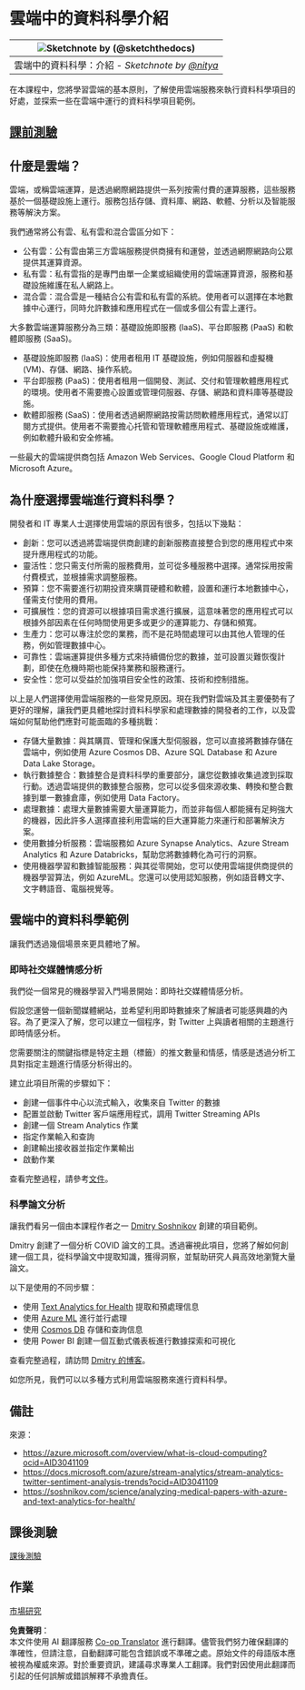 <!--
CO_OP_TRANSLATOR_METADATA:
{
  "original_hash": "408c55cab2880daa4e78616308bd5db7",
  "translation_date": "2025-08-25T17:28:01+00:00",
  "source_file": "5-Data-Science-In-Cloud/17-Introduction/README.md",
  "language_code": "tw"
}
-->
# 雲端中的資料科學介紹

|![ Sketchnote by [(@sketchthedocs)](https://sketchthedocs.dev) ](../../sketchnotes/17-DataScience-Cloud.png)|
|:---:|
| 雲端中的資料科學：介紹 - _Sketchnote by [@nitya](https://twitter.com/nitya)_ |

在本課程中，您將學習雲端的基本原則，了解使用雲端服務來執行資料科學項目的好處，並探索一些在雲端中運行的資料科學項目範例。

## [課前測驗](https://purple-hill-04aebfb03.1.azurestaticapps.net/quiz/32)

## 什麼是雲端？

雲端，或稱雲端運算，是透過網際網路提供一系列按需付費的運算服務，這些服務基於一個基礎設施上運行。服務包括存儲、資料庫、網路、軟體、分析以及智能服務等解決方案。

我們通常將公有雲、私有雲和混合雲區分如下：

* 公有雲：公有雲由第三方雲端服務提供商擁有和運營，並透過網際網路向公眾提供其運算資源。
* 私有雲：私有雲指的是專門由單一企業或組織使用的雲端運算資源，服務和基礎設施維護在私人網路上。
* 混合雲：混合雲是一種結合公有雲和私有雲的系統。使用者可以選擇在本地數據中心運行，同時允許數據和應用程式在一個或多個公有雲上運行。

大多數雲端運算服務分為三類：基礎設施即服務 (IaaS)、平台即服務 (PaaS) 和軟體即服務 (SaaS)。

* 基礎設施即服務 (IaaS)：使用者租用 IT 基礎設施，例如伺服器和虛擬機 (VM)、存儲、網路、操作系統。
* 平台即服務 (PaaS)：使用者租用一個開發、測試、交付和管理軟體應用程式的環境。使用者不需要擔心設置或管理伺服器、存儲、網路和資料庫等基礎設施。
* 軟體即服務 (SaaS)：使用者透過網際網路按需訪問軟體應用程式，通常以訂閱方式提供。使用者不需要擔心托管和管理軟體應用程式、基礎設施或維護，例如軟體升級和安全修補。

一些最大的雲端提供商包括 Amazon Web Services、Google Cloud Platform 和 Microsoft Azure。

## 為什麼選擇雲端進行資料科學？

開發者和 IT 專業人士選擇使用雲端的原因有很多，包括以下幾點：

* 創新：您可以透過將雲端提供商創建的創新服務直接整合到您的應用程式中來提升應用程式的功能。
* 靈活性：您只需支付所需的服務費用，並可從多種服務中選擇。通常採用按需付費模式，並根據需求調整服務。
* 預算：您不需要進行初期投資來購買硬體和軟體，設置和運行本地數據中心，僅需支付使用的費用。
* 可擴展性：您的資源可以根據項目需求進行擴展，這意味著您的應用程式可以根據外部因素在任何時間使用更多或更少的運算能力、存儲和頻寬。
* 生產力：您可以專注於您的業務，而不是花時間處理可以由其他人管理的任務，例如管理數據中心。
* 可靠性：雲端運算提供多種方式來持續備份您的數據，並可設置災難恢復計劃，即使在危機時期也能保持業務和服務運行。
* 安全性：您可以受益於加強項目安全性的政策、技術和控制措施。

以上是人們選擇使用雲端服務的一些常見原因。現在我們對雲端及其主要優勢有了更好的理解，讓我們更具體地探討資料科學家和處理數據的開發者的工作，以及雲端如何幫助他們應對可能面臨的多種挑戰：

* 存儲大量數據：與其購買、管理和保護大型伺服器，您可以直接將數據存儲在雲端中，例如使用 Azure Cosmos DB、Azure SQL Database 和 Azure Data Lake Storage。
* 執行數據整合：數據整合是資料科學的重要部分，讓您從數據收集過渡到採取行動。透過雲端提供的數據整合服務，您可以從多個來源收集、轉換和整合數據到單一數據倉庫，例如使用 Data Factory。
* 處理數據：處理大量數據需要大量運算能力，而並非每個人都能擁有足夠強大的機器，因此許多人選擇直接利用雲端的巨大運算能力來運行和部署解決方案。
* 使用數據分析服務：雲端服務如 Azure Synapse Analytics、Azure Stream Analytics 和 Azure Databricks，幫助您將數據轉化為可行的洞察。
* 使用機器學習和數據智能服務：與其從零開始，您可以使用雲端提供商提供的機器學習算法，例如 AzureML。您還可以使用認知服務，例如語音轉文字、文字轉語音、電腦視覺等。

## 雲端中的資料科學範例

讓我們透過幾個場景來更具體地了解。

### 即時社交媒體情感分析
我們從一個常見的機器學習入門場景開始：即時社交媒體情感分析。

假設您運營一個新聞媒體網站，並希望利用即時數據來了解讀者可能感興趣的內容。為了更深入了解，您可以建立一個程序，對 Twitter 上與讀者相關的主題進行即時情感分析。

您需要關注的關鍵指標是特定主題（標籤）的推文數量和情感，情感是透過分析工具對指定主題進行情感分析得出的。

建立此項目所需的步驟如下：

* 創建一個事件中心以流式輸入，收集來自 Twitter 的數據
* 配置並啟動 Twitter 客戶端應用程式，調用 Twitter Streaming APIs
* 創建一個 Stream Analytics 作業
* 指定作業輸入和查詢
* 創建輸出接收器並指定作業輸出
* 啟動作業

查看完整過程，請參考[文件](https://docs.microsoft.com/azure/stream-analytics/stream-analytics-twitter-sentiment-analysis-trends?WT.mc_id=academic-77958-bethanycheum&ocid=AID30411099)。

### 科學論文分析
讓我們看另一個由本課程作者之一 [Dmitry Soshnikov](http://soshnikov.com) 創建的項目範例。

Dmitry 創建了一個分析 COVID 論文的工具。透過審視此項目，您將了解如何創建一個工具，從科學論文中提取知識，獲得洞察，並幫助研究人員高效地瀏覽大量論文。

以下是使用的不同步驟：
* 使用 [Text Analytics for Health](https://docs.microsoft.com/azure/cognitive-services/text-analytics/how-tos/text-analytics-for-health?WT.mc_id=academic-77958-bethanycheum&ocid=AID3041109) 提取和預處理信息
* 使用 [Azure ML](https://azure.microsoft.com/services/machine-learning?WT.mc_id=academic-77958-bethanycheum&ocid=AID3041109) 進行並行處理
* 使用 [Cosmos DB](https://azure.microsoft.com/services/cosmos-db?WT.mc_id=academic-77958-bethanycheum&ocid=AID3041109) 存儲和查詢信息
* 使用 Power BI 創建一個互動式儀表板進行數據探索和可視化

查看完整過程，請訪問 [Dmitry 的博客](https://soshnikov.com/science/analyzing-medical-papers-with-azure-and-text-analytics-for-health/)。

如您所見，我們可以以多種方式利用雲端服務來進行資料科學。

## 備註

來源：
* https://azure.microsoft.com/overview/what-is-cloud-computing?ocid=AID3041109  
* https://docs.microsoft.com/azure/stream-analytics/stream-analytics-twitter-sentiment-analysis-trends?ocid=AID3041109  
* https://soshnikov.com/science/analyzing-medical-papers-with-azure-and-text-analytics-for-health/  

## 課後測驗

[課後測驗](https://purple-hill-04aebfb03.1.azurestaticapps.net/quiz/33)

## 作業

[市場研究](assignment.md)

**免責聲明**：  
本文件使用 AI 翻譯服務 [Co-op Translator](https://github.com/Azure/co-op-translator) 進行翻譯。儘管我們努力確保翻譯的準確性，但請注意，自動翻譯可能包含錯誤或不準確之處。原始文件的母語版本應被視為權威來源。對於重要資訊，建議尋求專業人工翻譯。我們對因使用此翻譯而引起的任何誤解或錯誤解釋不承擔責任。